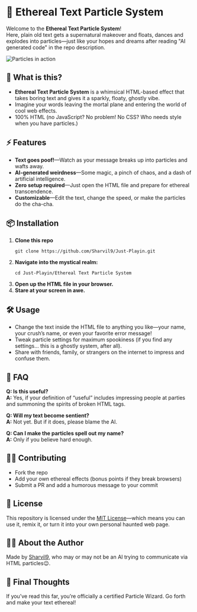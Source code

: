 # 👻 Ethereal Text Particle System

Welcome to the **Ethereal Text Particle System**!  
Here, plain old text gets a supernatural makeover and floats, dances and explodes into particles—just like your hopes and dreams after reading "AI generated code" in the repo description.

![Particles in action](https://github.com/Sharvil9/Just-Playin/blob/main/Ethereal%20Text%20Particle%20System/Ethereal%20Particalization.gif)


## 🚀 What is this?

- **Ethereal Text Particle System** is a whimsical HTML-based effect that takes boring text and gives it a sparkly, floaty, ghostly vibe.
- Imagine your words leaving the mortal plane and entering the world of cool web effects.
- 100% HTML (no JavaScript? No problem! No CSS? Who needs style when you have particles.)

## ⚡ Features

- **Text goes poof!**—Watch as your message breaks up into particles and wafts away.
- **AI-generated weirdness**—Some magic, a pinch of chaos, and a dash of artificial intelligence.
- **Zero setup required**—Just open the HTML file and prepare for ethereal transcendence.
- **Customizable**—Edit the text, change the speed, or make the particles do the cha-cha.

## 📦 Installation

1. **Clone this repo**  
   ```
   git clone https://github.com/Sharvil9/Just-Playin.git
   ```
2. **Navigate into the mystical realm:**  
   ```
   cd Just-Playin/Ethereal Text Particle System
   ```
3. **Open up the HTML file in your browser.**
4. **Stare at your screen in awe.**

## 🛠️ Usage

- Change the text inside the HTML file to anything you like—your name, your crush’s name, or even your favorite error message!
- Tweak particle settings for maximum spookiness (if you find any settings… this is a ghostly system, after all).
- Share with friends, family, or strangers on the internet to impress and confuse them.

## 🤔 FAQ

**Q: Is this useful?**  
**A:** Yes, if your definition of “useful” includes impressing people at parties and summoning the spirits of broken HTML tags.

**Q: Will my text become sentient?**  
**A:** Not yet. But if it does, please blame the AI.

**Q: Can I make the particles spell out my name?**  
**A:** Only if you believe hard enough.

## 🧙‍♂️ Contributing

- Fork the repo
- Add your own ethereal effects (bonus points if they break browsers)
- Submit a PR and add a humorous message to your commit

## 📝 License

This repository is licensed under the [MIT License](../LICENSE)—which means you can use it, remix it, or turn it into your own personal haunted web page.

## 🙋‍♂️ About the Author

Made by [Sharvil9](https://github.com/Sharvil9), who may or may not be an AI trying to communicate via HTML particles😉.

## 🌌 Final Thoughts

If you’ve read this far, you’re officially a certified Particle Wizard. Go forth and make your text ethereal!

